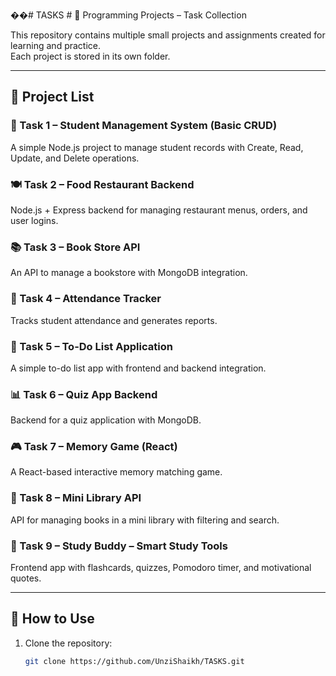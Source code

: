 ��#   T A S K S 
 
 # 📂 Programming Projects – Task Collection

This repository contains multiple small projects and assignments created for learning and practice.  
Each project is stored in its own folder.

---

## 📌 Project List

### 📝 Task 1 – Student Management System (Basic CRUD)
A simple Node.js project to manage student records with Create, Read, Update, and Delete operations.

### 🍽 Task 2 – Food Restaurant Backend
Node.js + Express backend for managing restaurant menus, orders, and user logins.

### 📚 Task 3 – Book Store API
An API to manage a bookstore with MongoDB integration.

### 🏫 Task 4 – Attendance Tracker
Tracks student attendance and generates reports.

### 🎯 Task 5 – To-Do List Application
A simple to-do list app with frontend and backend integration.

### 📊 Task 6 – Quiz App Backend
Backend for a quiz application with MongoDB.

### 🎮 Task 7 – Memory Game (React)
A React-based interactive memory matching game.

### 📖 Task 8 – Mini Library API
API for managing books in a mini library with filtering and search.

### 📌 Task 9 – Study Buddy – Smart Study Tools
Frontend app with flashcards, quizzes, Pomodoro timer, and motivational quotes.

---

## 🚀 How to Use
1. Clone the repository:
   ```bash
   git clone https://github.com/UnziShaikh/TASKS.git
